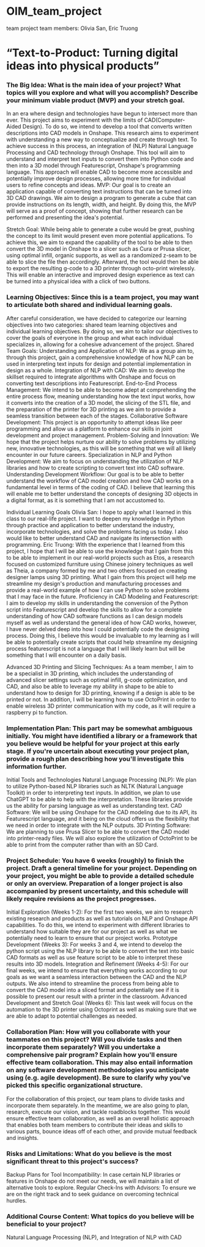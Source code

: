 # OIM_team_project
team project
team members: Olivia San, Eric Truong

# “Text-to-Product: Turning digital ideas into physical products”

### The Big Idea: What is the main idea of your project? What topics will you explore and what will you accomplish? Describe your minimum viable product (MVP) and your stretch goal.

In an era where design and technologies have begun to intersect more than ever. This project aims to experiment with the limits of CAD(Computer-Aided Design). 
To do so, we intend to develop a tool that converts written descriptions into CAD models in Onshape. This research aims to experiment with understanding a new way to conceptualize and create through text.
To achieve success in this process, an integration of (NLP) Natural Language Processing and CAD technology through Onshape. 
This tool will aim to understand and interpret text inputs to convert them into Python code and then into a 3D model through Featurescript, Onshape's programming language. 
This approach will enable CAD to become more accessible and potentially improve design processes, allowing more time for individual users to refine concepts and ideas. 
MVP:
Our goal is to create an application capable of converting text instructions that can be turned into 3D CAD drawings. We aim to design a program to generate a cube that can provide instructions on its length, width, and height. By doing this, the MVP will serve as a proof of concept, showing that further research can be performed and presenting the idea's potential. 

Stretch Goal:
While being able to generate a cube would be great, pushing the concept to its limit would present even more potential applications. To achieve this, we aim to expand the capability of the tool to be able to then convert the 3D model in Onshape to a slicer such as Cura or Prusa slicer, using optimal infill, organic supports, as well as a randomized z-seam to be able to slice the file then accordingly. Afterward, the tool would then be able to export the resulting g-code to a 3D printer through octo-print wirelessly. This will enable an interactive and improved design experience as text can be turned into a physical idea with a click of two buttons. 


### Learning Objectives: Since this is a team project, you may want to articulate both shared and individual learning goals.

After careful consideration, we have decided to categorize our learning objectives into two categories: shared team learning objectives and individual learning objectives. By doing so, we aim to tailor our objectives to cover the goals of everyone in the group and what each individual specializes in, allowing for a cohesive advancement of the project. 
Shared Team Goals:
Understanding and Application of NLP: We as a group aim to, through this project, gain a comprehensive knowledge of how NLP can be used in interpreting text inputs for design and potential implementation in design as a whole.
Integration of NLP with CAD: We aim to develop the skillset required to integrate algorithms with Onshape and focus on converting text descriptions into Featurescript.
End-to-End Process Management: We intend to be able to become adept at comprehending the entire process flow, meaning understanding how the text input works, how it converts into the creation of a 3D model, the slicing of the STL file, and the preparation of the printer for 3D printing as we aim to provide a seamless transition between each of the stages. 
Collaborative Software Development: This project is an opportunity to attempt ideas like peer programming and allow us a platform to enhance our skills in joint development and project management. 
Problem-Solving and Innovation: We hope that the project helps nurture our ability to solve problems by utilizing new, innovative technologies, as this will be something that we will all likely encounter in our future careers. 
Specialization in NLP and Python Development: 
We aim to focus on understanding the utilization of NLP libraries and how to create scripting to convert text into CAD software. 
Understanding Development Workflow: 
Our goal is to be able to better understand the workflow of CAD model creation and how CAD works on a fundamental level in terms of the coding of CAD. I believe that learning this will enable me to better understand the concepts of designing 3D objects in a digital format, as it is something that I am not accustomed to. 

Individual Learning Goals
Olivia San: I hope to apply what I learned in this class to our real-life project. I want to deepen my knowledge in Python through practice and application to better understand the industry, incorporate technologies, and solve the problems facing us today. I also would like to better understand CAD and navigate its intersection with programming. 
Eric Truong: With the experience that I learned from this project, I hope that I will be able to use the knowledge that I gain from this to be able to implement in our real-world projects such as Etos, a research focused on customized furniture using Chinese joinery techniques as well as Theia, a company formed by me and two others focused on creating designer lamps using 3D printing. What I gain from this project will help me streamline my design's production and manufacturing processes and provide a real-world example of how I can use Python to solve problems that I may face in the future. 
Proficiency in CAD Modeling and Featurescript: 
I aim to develop my skills in understanding the conversion of the Python script into Featurescript and develop the skills to allow for a complete understanding of how CAD software functions as I can design models myself as well as understand the general idea of how CAD works, however, I have never delved deep into how I could potentially code the designing process. Doing this, I believe this would be invaluable to my learning as I will be able to potentially create scripts that could help streamline my designing process featurescript is not a language that I will likely learn but will be something that I will encounter on a daily basis. 

Advanced 3D Printing and Slicing Techniques: 
As a team member, I aim to be a specialist in 3D printing, which includes the understanding of advanced slicer settings such as optimal infill, g-code optimization, and CAD, and also be able to leverage my ability in shape to be able to understand how to design for 3D printing, knowing if a design is able to be printed or not. In addition, I will be learning how to use OctoPrint in order to enable wireless 3D printer 
communication with my code, as it will require a raspberry pi to function. 


### Implementation Plan: This part may be somewhat ambiguous initially. You might have identified a library or a framework that you believe would be helpful for your project at this early stage. If you're uncertain about executing your project plan, provide a rough plan describing how you'll investigate this information further.
Initial Tools and Technologies
Natural Language Processing (NLP): We plan to utilize Python-based NLP libraries such as NLTK (Natural Language Toolkit) in order to interpreting text inputs. In addition, we plan to use ChatGPT to be able to help with the interpretation. These libraries provide us the ability for parsing language as well as understanding text. 
CAD Software: We will be using Onshape for the CAD modeling due to its API, its Featurescript language, and it being on the cloud offers us the flexibility that we need in order to integrate with the NLP outputs. 
3D Printing Software: We are planning to use Prusa Slicer to be able to convert the CAD model into printer-ready files. We will also explore the utilization of OctoPrint to be able to print from the computer rather than with an SD Card.


### Project Schedule: You have 6 weeks (roughly) to finish the project. Draft a general timeline for your project. Depending on your project, you might be able to provide a detailed schedule or only an overview. Preparation of a longer project is also accompanied by present uncertainty, and this schedule will likely require revisions as the project progresses.
Initial Exploration (Weeks 1-2):
For the first two weeks, we aim to research existing research and products as well as tutorials on NLP and Onshape API capabilities. To do this, we intend to experiment with different libraries to understand how suitable they are for our project as well as what we potentially need to learn to ensure that our project works. 
Prototype Development (Weeks 3):
For weeks 3 and 4, we intend to develop the python script using the NLP library to be able to convert the text into basic CAD formats as well as use feature script to be able to interpret these results into 3D models. 
Integration and Refinement (Weeks 4-5):
For our final weeks, we intend to ensure that everything works according to our goals as we want a seamless interaction between the CAD and the NLP outputs. We also intend to streamline the process from being able to convert the CAD model into a sliced format and potentially see if it is possible to present our result with a printer in the classroom. 
Advanced Development and Stretch Goal (Weeks 6):
This last week will focus on the automation to the 3D printer using Octoprint as well as making sure that we are able to adapt to potential challenges as needed.


### Collaboration Plan: How will you collaborate with your teammates on this project? Will you divide tasks and then incorporate them separately? Will you undertake a comprehensive pair program? Explain how you'll ensure effective team collaboration. This may also entail information on any software development methodologies you anticipate using (e.g. agile development). Be sure to clarify why you've picked this specific organizational structure.
For the collaboration of this project, our team plans to divide tasks and incorporate them separately. In the meantime, we are also going to plan, research, execute our vision, and tackle roadblocks together. This would ensure effective team collaboration, as well as an overall holistic approach that enables both team members to contribute their ideas and skills to various parts, bounce ideas off of each other, and provide mutual feedback and insights. 

### Risks and Limitations: What do you believe is the most significant threat to this project's success? 
Backup Plans for Tool Incompatibility: In case certain NLP libraries or features in Onshape do not meet our needs, we will maintain a list of alternative tools to explore.
Regular Check-Ins with Advisors: To ensure we are on the right track and to seek guidance on overcoming technical hurdles.


### Additional Course Content: What topics do you believe will be beneficial to your project?
Natural Language Processing (NLP), and Integration of NLP with CAD